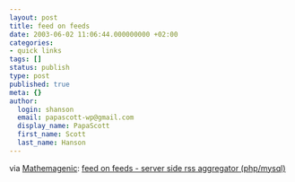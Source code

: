 ```yaml
---
layout: post
title: feed on feeds
date: 2003-06-02 11:06:44.000000000 +02:00
categories:
- quick links
tags: []
status: publish
type: post
published: true
meta: {}
author:
  login: shanson
  email: papascott-wp@gmail.com
  display_name: PapaScott
  first_name: Scott
  last_name: Hanson
---
```

<p>via <a title="Mathemagenic: learning and KM insights" href="http://blog.mathemagenic.com/2003/06/01.html#a637">Mathemagenic</a>: <a title="have to check this out" href="http://minutillo.com/steve/feedonfeeds/">feed on feeds - server side rss aggregator (php/mysql)</a></p>

